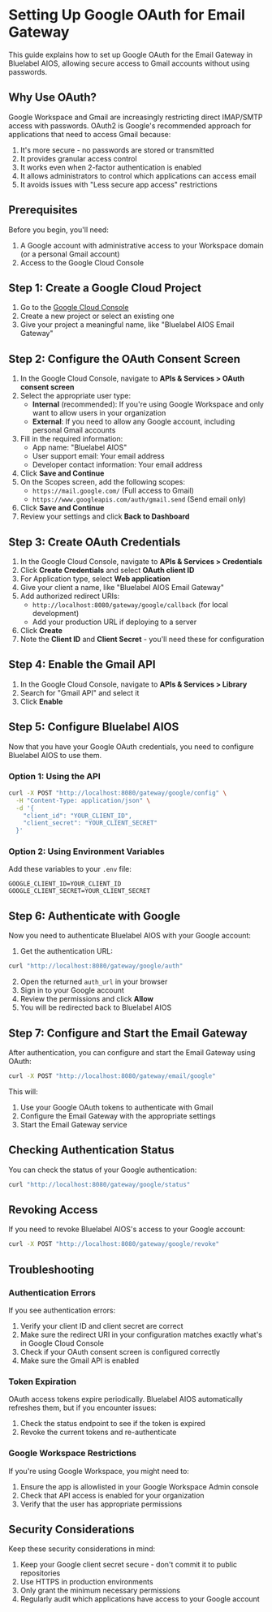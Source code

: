 # Setting Up Google OAuth for Email Gateway

This guide explains how to set up Google OAuth for the Email Gateway in Bluelabel AIOS, allowing secure access to Gmail accounts without using passwords.

## Why Use OAuth?

Google Workspace and Gmail are increasingly restricting direct IMAP/SMTP access with passwords. OAuth2 is Google's recommended approach for applications that need to access Gmail because:

1. It's more secure - no passwords are stored or transmitted
2. It provides granular access control
3. It works even when 2-factor authentication is enabled
4. It allows administrators to control which applications can access email
5. It avoids issues with "Less secure app access" restrictions

## Prerequisites

Before you begin, you'll need:

1. A Google account with administrative access to your Workspace domain (or a personal Gmail account)
2. Access to the Google Cloud Console

## Step 1: Create a Google Cloud Project

1. Go to the [Google Cloud Console](https://console.cloud.google.com/)
2. Create a new project or select an existing one
3. Give your project a meaningful name, like "Bluelabel AIOS Email Gateway"

## Step 2: Configure the OAuth Consent Screen

1. In the Google Cloud Console, navigate to **APIs & Services > OAuth consent screen**
2. Select the appropriate user type:
   - **Internal** (recommended): If you're using Google Workspace and only want to allow users in your organization
   - **External**: If you need to allow any Google account, including personal Gmail accounts
3. Fill in the required information:
   - App name: "Bluelabel AIOS"
   - User support email: Your email address
   - Developer contact information: Your email address
4. Click **Save and Continue**
5. On the Scopes screen, add the following scopes:
   - `https://mail.google.com/` (Full access to Gmail)
   - `https://www.googleapis.com/auth/gmail.send` (Send email only)
6. Click **Save and Continue**
7. Review your settings and click **Back to Dashboard**

## Step 3: Create OAuth Credentials

1. In the Google Cloud Console, navigate to **APIs & Services > Credentials**
2. Click **Create Credentials** and select **OAuth client ID**
3. For Application type, select **Web application**
4. Give your client a name, like "Bluelabel AIOS Email Gateway"
5. Add authorized redirect URIs:
   - `http://localhost:8080/gateway/google/callback` (for local development)
   - Add your production URL if deploying to a server
6. Click **Create**
7. Note the **Client ID** and **Client Secret** - you'll need these for configuration

## Step 4: Enable the Gmail API

1. In the Google Cloud Console, navigate to **APIs & Services > Library**
2. Search for "Gmail API" and select it
3. Click **Enable**

## Step 5: Configure Bluelabel AIOS

Now that you have your Google OAuth credentials, you need to configure Bluelabel AIOS to use them.

### Option 1: Using the API

```bash
curl -X POST "http://localhost:8080/gateway/google/config" \
  -H "Content-Type: application/json" \
  -d '{
    "client_id": "YOUR_CLIENT_ID",
    "client_secret": "YOUR_CLIENT_SECRET"
  }'
```

### Option 2: Using Environment Variables

Add these variables to your `.env` file:

```
GOOGLE_CLIENT_ID=YOUR_CLIENT_ID
GOOGLE_CLIENT_SECRET=YOUR_CLIENT_SECRET
```

## Step 6: Authenticate with Google

Now you need to authenticate Bluelabel AIOS with your Google account:

1. Get the authentication URL:

```bash
curl "http://localhost:8080/gateway/google/auth"
```

2. Open the returned `auth_url` in your browser
3. Sign in to your Google account
4. Review the permissions and click **Allow**
5. You will be redirected back to Bluelabel AIOS

## Step 7: Configure and Start the Email Gateway

After authentication, you can configure and start the Email Gateway using OAuth:

```bash
curl -X POST "http://localhost:8080/gateway/email/google"
```

This will:
1. Use your Google OAuth tokens to authenticate with Gmail
2. Configure the Email Gateway with the appropriate settings
3. Start the Email Gateway service

## Checking Authentication Status

You can check the status of your Google authentication:

```bash
curl "http://localhost:8080/gateway/google/status"
```

## Revoking Access

If you need to revoke Bluelabel AIOS's access to your Google account:

```bash
curl -X POST "http://localhost:8080/gateway/google/revoke"
```

## Troubleshooting

### Authentication Errors

If you see authentication errors:

1. Verify your client ID and client secret are correct
2. Make sure the redirect URI in your configuration matches exactly what's in Google Cloud Console
3. Check if your OAuth consent screen is configured correctly
4. Make sure the Gmail API is enabled

### Token Expiration

OAuth access tokens expire periodically. Bluelabel AIOS automatically refreshes them, but if you encounter issues:

1. Check the status endpoint to see if the token is expired
2. Revoke the current tokens and re-authenticate

### Google Workspace Restrictions

If you're using Google Workspace, you might need to:

1. Ensure the app is allowlisted in your Google Workspace Admin console
2. Check that API access is enabled for your organization
3. Verify that the user has appropriate permissions

## Security Considerations

Keep these security considerations in mind:

1. Keep your Google client secret secure - don't commit it to public repositories
2. Use HTTPS in production environments
3. Only grant the minimum necessary permissions
4. Regularly audit which applications have access to your Google account